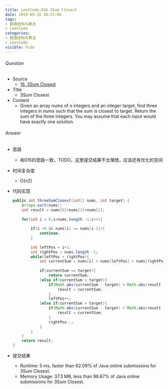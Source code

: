 ```yaml
---
title: LeetCode.016-3Sum Closest
date: 2019-09-18 10:57:04
tags:
- 数据结构与算法
- LeetCode
categories:
- 数据结构与算法
- LeetCode
visible: hide
---
```

###### Question
- Source
	- [16. 3Sum Closest](https://leetcode.com/problems/3sum-closest/) 
- Title
	- 3Sum Closest 
- Content
	- Given an array nums of n integers and an integer target, find three integers in nums such that the sum is closest to target. Return the sum of the three integers. You may assume that each input would have exactly one solution.
<!--more-->

###### Answer
- 思路
	- 和015的思路一致，TODO，这里提交结果不太理想，应该还有优化的空间
- 时间复杂度
	- O(n2) 	
- 代码实现

	```Java
	public int threeSumClosest(int[] nums, int target) {
        Arrays.sort(nums);
        int result = nums[0]+nums[1]+nums[2];
        
        for(int i = 0;i<nums.length -1;i++){
            
            if(i >0 && nums[i] == nums[i-1]){
                continue;
            }
            
            int leftPos = i+1;
            int rightPos = nums.length -1;
            while(leftPos < rightPos){
                int currentSum = nums[i] + nums[leftPos] + nums[rightPos];
                
                if(currentSum == target){
                    return currentSum;
                }else if(currentSum < target){
                    if(Math.abs(currentSum - target) < Math.abs(result - target)){
                        result = currentSum;
                    }
                    leftPos++;
                }else if(currentSum > target){
                    if(Math.abs(currentSum - target) < Math.abs(result - target)){
                        result = currentSum;
                    }
                    rightPos--;
                }
            }
        }
        return result;
    }
	```
- 提交结果
	- Runtime: 5 ms, faster than 62.09% of Java online submissions for 3Sum Closest.
	- Memory Usage: 37.3 MB, less than 96.67% of Java online submissions for 3Sum Closest. 

